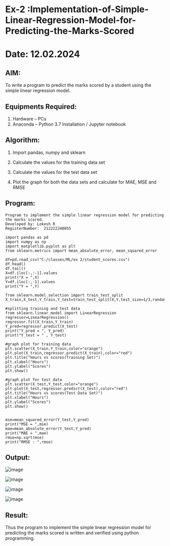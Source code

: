 # Ex-2 :Implementation-of-Simple-Linear-Regression-Model-for-Predicting-the-Marks-Scored
# Date: 12.02.2024
## AIM:
To write a program to predict the marks scored by a student using the simple linear regression model.

## Equipments Required:
1. Hardware – PCs
2. Anaconda – Python 3.7 Installation / Jupyter notebook

## Algorithm:
1. Import pandas, numpy and sklearn
   
2. Calculate the values for the training data set

3. Calculate the values for the test data set

4. Plot the graph for both the data sets and calculate for MAE, MSE and RMSE

## Program:
```
Program to implement the simple linear regression model for predicting the marks scored.
Developed by: Lokesh R
RegisterNumber:  212222240055
```

```
import pandas as pd
import numpy as np
import matplotlib.pyplot as plt
from sklearn.metrics import mean_absolute_error, mean_squared_error

df=pd.read_csv("C:/classes/ML/ex 2/student_scores.csv")
df.head()
df.tail()
X=df.iloc[:,:-1].values
print("X = ",X)
Y=df.iloc[:,-1].values
print("Y = ",Y)

from sklearn.model_selection import train_test_split
X_train,X_test,Y_train,Y_test=train_test_split(X,Y,test_size=1/3,random_state=0)

#splitting training and test data
from sklearn.linear_model import LinearRegression
regressor=LinearRegression()
regressor.fit(X_train,Y_train)
Y_pred=regressor.predict(X_test)
print("Y_pred = ", Y_pred)
print("Y_test = " , Y_test)

#graph plot for training data
plt.scatter(X_train,Y_train,color="orange")
plt.plot(X_train,regressor.predict(X_train),color="red")
plt.title("Hours vs scores(Training Set)")
plt.xlabel("Hours")
plt.ylabel("Scores")
plt.show()

#graph plot for test data
plt.scatter(X_test,Y_test,color="orange")
plt.plot(X_test,regressor.predict(X_test),color="red")
plt.title("Hours vs scores(Test Data Set)")
plt.xlabel("Hours")
plt.ylabel("Scores")
plt.show()


mse=mean_squared_error(Y_test,Y_pred)
print("MSE = ",mse)
mae=mean_absolute_error(Y_test,Y_pred)
print("MAE = ",mae)
rmse=np.sqrt(mse)
print("RMSE : ",rmse)

```

## Output:

![image](https://github.com/Ashwinkumar-03/Implementation-of-Simple-Linear-Regression-Model-for-Predicting-the-Marks-Scored/assets/118663725/a8371842-e785-46fb-b183-a664ef54ec80)










![image](https://github.com/Ashwinkumar-03/Implementation-of-Simple-Linear-Regression-Model-for-Predicting-the-Marks-Scored/assets/118663725/e5fb6c4d-1d89-4966-b0d9-86669a5275d2)







![image](https://github.com/Ashwinkumar-03/Implementation-of-Simple-Linear-Regression-Model-for-Predicting-the-Marks-Scored/assets/118663725/776447ec-a658-42ac-a63a-5ffce9b188c8)








![image](https://github.com/Ashwinkumar-03/Implementation-of-Simple-Linear-Regression-Model-for-Predicting-the-Marks-Scored/assets/118663725/14c14e77-6765-437e-9362-02177de58a3f)





## Result:
Thus the program to implement the simple linear regression model for predicting the marks scored is written and verified using python programming.
